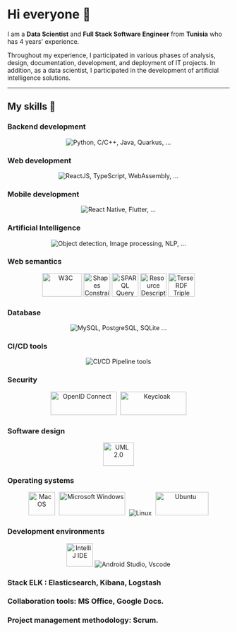 # Hi everyone :wave:

I am a **Data Scientist** and **Full Stack Software Engineer** from **Tunisia** who has 4 years' experience.

Throughout my experience, I participated in various phases of analysis, design, documentation, development, and deployment of IT projects.
In addition, as a data scientist, I participated in the development of artificial intelligence solutions.
__________________
## My skills 📜

### Backend development
<p align="center">
    <img src="https://skillicons.dev/icons?i=py,fastapi,flask,c,cpp,java,hibernate,maven,spring"  alt="Python, C/C++, Java, Quarkus, ..."/>
</p>

### Web development
<p align="center">
    <img src="https://skillicons.dev/icons?i=html,css,react,js,ts,wasm"  alt="ReactJS, TypeScript, WebAssembly, ..."/>
</p>

### Mobile development
<p align="center">
    <img src="https://skillicons.dev/icons?i=react,flutter"  alt="React Native, Flutter, ..."/>
</p>


### Artificial Intelligence
<p align="center">
    <img src="https://skillicons.dev/icons?i=py,r,tensorflow"  alt="Object detection, Image processing, NLP, ..."/>
</p>

### Web semantics
<p align="center">
    <img src="https://www.w3.org/2008/site/images/logo-w3c-mobile-lg" width="90" height="53" alt="W3C">
    <img src="https://cygri.github.io/rdf-logos/svg/shacl.svg" width="60" height="53" alt="Shapes Constraint Language">
    <img src="https://cygri.github.io/rdf-logos/svg/sparql.svg" width="60" height="53" alt="SPARQL Query Language for RDF">
    <img src="https://cygri.github.io/rdf-logos/svg/rdf.svg" width="60" height="53" alt="Resource Description Framework">
    <img src="https://cygri.github.io/rdf-logos/svg/turtle.svg" width="60" height="53" alt="Terse RDF Triple Language">
</p>

### Database
<p align="center">
    <img src="https://skillicons.dev/icons?i=mysql,postgres,sqlite"  alt="MySQL, PostgreSQL, SQLite ..."/>
</p>

### CI/CD tools
<p align="center">
    <img src="https://skillicons.dev/icons?i=jenkins,git,docker,kubernetes"  alt="CI/CD Pipeline tools"/> 
</p>

### Security
<p align="center">
<img src="https://openid.net/wp-content/uploads/2022/11/df-l-oix-l-openid_rgb-300dpi.png" width="150" height="53" alt="OpenID Connect">
<img src="https://www.keycloak.org/resources/images/logo.svg" width="150" height="53" alt="Keycloak" style="margin-left:5px">
</p>

### Software design
<p align="center"><img src="https://upload.wikimedia.org/wikipedia/commons/d/d5/UML_logo.svg" width="70" height="53" alt="UML 2.0"></p>

### Operating systems
<p align="center">
    <img src="https://developer.apple.com/licensing-trademarks/images/mac-logo.svg" width="60" height="53" alt="Mac OS" style="margin-right:5px">
    <img src="https://news.microsoft.com/wp-content/uploads/prod/sites/113/2017/05/Windows-10-Logo.png" width="150" height="53" alt="Microsoft Windows" style="margin-right:5px">
    <img src="https://skillicons.dev/icons?i=linux"  alt="Linux"/>
    <img src="https://assets.ubuntu.com/v1/a7e3c509-Canonical%20Ubuntu.svg" width="120" height="53" alt="Ubuntu" style="margin-left:5px">
</p>

### Development environments
<p align="center">
    <img src="https://upload.wikimedia.org/wikipedia/commons/9/9c/IntelliJ_IDEA_Icon.svg" width="60" height="53" alt="IntelliJ IDE">
    <img src="https://skillicons.dev/icons?i=androidstudio,vscode"  alt="Android Studio, Vscode"/>
</p>

### Stack ELK : Elasticsearch, Kibana, Logstash
### Collaboration tools: MS Office, Google Docs.
### Project management methodology: Scrum.

